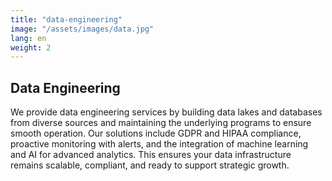 ```yaml
---
title: "data-engineering"
image: "/assets/images/data.jpg"
lang: en
weight: 2
---
```


## Data Engineering

We provide data engineering services by building data lakes and databases from diverse sources and maintaining the underlying programs to ensure smooth operation. Our solutions include GDPR and HIPAA compliance, proactive monitoring with alerts, and the integration of machine learning and AI for advanced analytics. This ensures your data infrastructure remains scalable, compliant, and ready to support strategic growth.